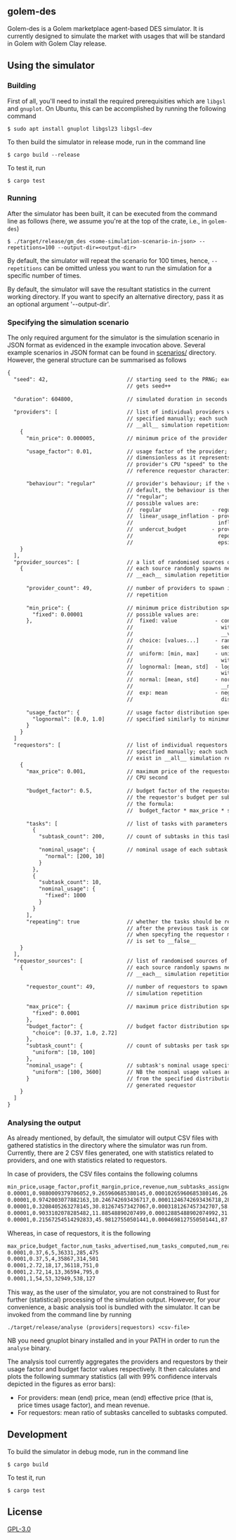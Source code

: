 golem-des
---

Golem-des is a Golem marketplace agent-based DES simulator. It is currently designed to simulate the market with usages that will be standard in Golem with Golem Clay release.

## Using the simulator

### Building
First of all, you'll need to install the required prerequisities which are `libgsl` and `gnuplot`. On Ubuntu, this can be accomplished by running the following command

```
$ sudo apt install gnuplot libgsl23 libgsl-dev
```

To then build the simulator in release mode, run in the command line

```
$ cargo build --release
```

To test it, run

```
$ cargo test
```

### Running
After the simulator has been built, it can be executed from the command line as follows (here, we assume you're at the top of the crate, i.e., in `golem-des`)

```
$ ./target/release/gm_des <some-simulation-scenario-in-json> --repetitions=100 --output-dir=<output-dir>
```

By default, the simulator will repeat the scenario for 100 times, hence, `--repetitions` can be omitted unless you want to run the simulation for a specific number of times.

By default, the simulator will save the resultant statistics in the current working directory. If you want to specify an alternative directory, pass it as an optional argument '--output-dir'.

### Specifying the simulation scenario
The only required argument for the simulator is the simulation scenario in JSON format as evidenced in the example invocation above. Several example scenarios in JSON format can be found in [scenarios/](scenarios) directory. However, the general structure can be summarised as follows

```txt
{
  "seed": 42,                         // starting seed to the PRNG; each subsequent repetition
                                      // gets seed++
                                            
  "duration": 604800,                 // simulated duration in seconds
    
  "providers": [                      // list of individual providers with parameters
                                      // specified manually; each such provider will exist in
                                      // __all__ simulation repetitions
    {
      "min_price": 0.000005,          // minimum price of the provider in GNT per CPU second
                                            
      "usage_factor": 0.01,           // usage factor of the provider; this value is
                                      // dimensionless as it represents a ratio of the
                                      // provider's CPU "speed" to the CPU of the
                                      // reference requestor characterised by usage of 1.0

      "behaviour": "regular"          // provider's behaviour; if the value is missing, by
                                      // default, the behaviour is then assummed to be
                                      // "regular";
                                      // possible values are:
                                      //  regular                - regular, truthful provider
                                      //  linear_usage_inflation - provider who linearly
                                      //                           inflates reported usage
                                      //  undercut_budget        - provider who always
                                      //                           reports budget minus some
                                      //                           epsilon
    }
  ],
  "provider_sources": [               // a list of randomised sources of the providers
    {                                 // each source randomly spawns new providers in
                                      // __each__ simulation repetition
    
      "provider_count": 49,           // number of providers to spawn in each simulation
                                      // repetition
                                            
      "min_price": {                  // minimum price distribution specification;
        "fixed": 0.00001              // possible values are:
      },                              //  fixed: value            - constant value generator
                                      //                            with required param
                                      //                            __value__
                                      //  choice: [values...]     - random choice from a
                                      //                            sequence __values__
                                      //  uniform: [min, max]     - uniform distribution
                                      //                            with __min__ and __max__
                                      //  lognormal: [mean, std]  - lognormal distribution
                                      //                            with __mean__ and __std__
                                      //  normal: [mean, std]     - normal distribution with
                                      //                            __mean__ and __std__
                                      //  exp: mean               - negative exponential
                                      //                            distribution with __mean__
                                            
      "usage_factor": {               // usage factor distribution specification
        "lognormal": [0.0, 1.0]       // specified similarly to minimum price (cf. above)
      }
    }
  ]
  "requestors": [                     // list of individual requestors with parameters
                                      // specified manually; each such requestor will
                                      // exist in __all__ simulation repetitions
    {
      "max_price": 0.001,             // maximum price of the requestor in GNT per
                                      // CPU second
                                            
      "budget_factor": 0.5,           // budget factor of the requestor; used to calculate
                                      // the requestor's budget per subtask according to
                                      // the formula:
                                      //  budget_factor * max_price * subtask_nominal_usage
                                            
      "tasks": [                      // list of tasks with parameters specified manually
        {
          "subtask_count": 200,       // count of subtasks in this task
                    
          "nominal_usage": {          // nominal usage of each subtask in CPU seconds
            "normal": [200, 10]
          }
        },
        {
          "subtask_count": 10,
          "nominal_usage": {
            "fixed": 1000
          }
        }
      ],
      "repeating": true               // whether the tasks should be respawned indefinitely
                                      // after the previous task is completed; by default,
                                      // when specyfing the requestor manually, this flag
                                      // is set to __false__
    }
  ],
  "requestor_sources": [              // list of randomised sources of the requestors
    {                                 // each source randomly spawns new requestors in
                                      // __each__ simulation repetition
                                            
      "requestor_count": 49,          // number of requestors to spawn in __each__
                                      // simulation repetition
                                            
      "max_price": {                  // maximum price distribution specification
        "fixed": 0.0001
      },
      "budget_factor": {              // budget factor distribution specification
        "choice": [0.37, 1.0, 2.72]
      },
      "subtask_count": {              // count of subtasks per task specification
        "uniform": [10, 100]
      },
      "nominal_usage": {              // subtask's nominal usage specification;
        "uniform": [100, 3600]        // NB the nominal usage values are drawn
      }                               // from the specified distribution for each
                                      // generated requestor
    }
  ]
}
```

### Analysing the output
As already mentioned, by default, the simulator will output CSV files with gathered statistics in the directory where the simulator was run from. Currently, there are 2 CSV files generated, one with statistics related to providers, and one with statistics related to requestors.

In case of providers, the CSV files contains the following columns

```txt
min_price,usage_factor,profit_margin,price,revenue,num_subtasks_assigned,num_subtasks_computed,num_subtasks_cancelled
0.00001,0.9880009379706052,9.265960685380145,0.00010265960685380146,26.790677283395098,415,232,182
0.00001,0.9742003077882163,10.246742693436717,0.00011246742693436718,28.25978137866988,473,248,224
0.00001,0.3208405263278145,30.812674573427067,0.0003181267457342707,58.90975497394528,1257,892,364
0.00001,0.9033102078285482,11.88548890207499,0.00012885488902074992,31.398507100223867,463,255,207
0.00001,0.21567254514292833,45.98127550501441,0.0004698127550501441,87.39514529618569,1808,1304,503
```

Whereas, in case of requestors, it is the following

```txt
max_price,budget_factor,num_tasks_advertised,num_tasks_computed,num_readvertisements,num_subtasks_computed,num_subtasks_cancelled
0.0001,0.37,6,5,36331,285,475
0.0001,0.37,5,4,35867,314,501
0.0001,2.72,18,17,36118,751,0
0.0001,2.72,14,13,36594,795,0
0.0001,1,54,53,32949,538,127
```

This way, as the user of the simulator, you are not constrained to Rust for further (statistical) processing of the simulation output. However, for your convenience, a basic analysis tool is bundled with the simulator. It can be invoked from the command line by running

```
./target/release/analyse (providers|requestors) <csv-file>
```

NB you need gnuplot binary installed and in your PATH in order to run the `analyse` binary.

The analysis tool currently aggregates the providers and requestors by their usage factor and budget factor values respectively. It then calculates and plots the following summary statistics (all with 99% confidence intervals depicted in the figures as error bars):

* For providers: mean (end) price, mean (end) effective price (that is, price times usage factor), and mean revenue.
* For requestors: mean ratio of subtasks cancelled to subtasks computed.

## Development
To build the simulator in debug mode, run in the command line

```
$ cargo build
```

To test it, run

```
$ cargo test
```

## License
[GPL-3.0](../../../LICENSE.txt)
